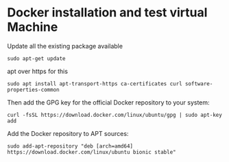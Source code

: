 # Docker installation and test virtual Machine

Update all the existing package available

```
sudo apt-get update
```

apt over https for this

```
sudo apt install apt-transport-https ca-certificates curl software-properties-common
```

Then add the GPG key for the official Docker repository to your system:

```
curl -fsSL https://download.docker.com/linux/ubuntu/gpg | sudo apt-key add
```

Add the Docker repository to APT sources:

```
sudo add-apt-repository "deb [arch=amd64] https://download.docker.com/linux/ubuntu bionic stable"
```
